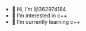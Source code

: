 - 👋 Hi, I’m @362974184
- 👀 I’m interested in c++
- 🌱 I’m currently learning c++

<!---
362974184/362974184 is a ✨ special ✨ repository because its `README.md` (this file) appears on your GitHub profile.
You can click the Preview link to take a look at your changes.
--->
